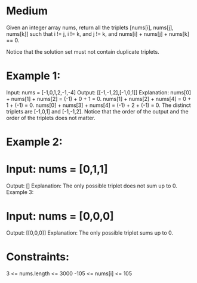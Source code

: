 # Medium
 
Given an integer array nums, return all the triplets [nums[i], nums[j], nums[k]] such that i != j, i != k, and j != k, and nums[i] + nums[j] + nums[k] == 0.

Notice that the solution set must not contain duplicate triplets. 

# Example 1:

Input: nums = [-1,0,1,2,-1,-4]
Output: [[-1,-1,2],[-1,0,1]]
Explanation: 
nums[0] + nums[1] + nums[2] = (-1) + 0 + 1 = 0.
nums[1] + nums[2] + nums[4] = 0 + 1 + (-1) = 0.
nums[0] + nums[3] + nums[4] = (-1) + 2 + (-1) = 0.
The distinct triplets are [-1,0,1] and [-1,-1,2].
Notice that the order of the output and the order of the triplets does not matter.

# Example 2:

# Input: nums = [0,1,1]
Output: []
Explanation: The only possible triplet does not sum up to 0.
Example 3:

# Input: nums = [0,0,0]
Output: [[0,0,0]]
Explanation: The only possible triplet sums up to 0. 

# Constraints:
3 <= nums.length <= 3000
-105 <= nums[i] <= 105
